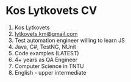 # Kos Lytkovets CV

1. Kos Lytkovets
2. lytkovets.km@gmail.com
3. Test automation engineer willing to learn JS
4. Java, C#, TestNG, NUnit
5. Code examples (LATEST)
6. 4+ years as QA Engineer
7. Computer Science in TNTU
8. English - upper intermediate
